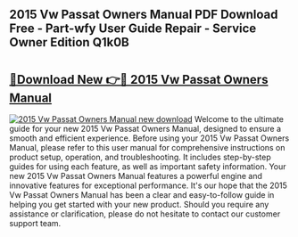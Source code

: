 ## 2015 Vw Passat Owners Manual PDF Download Free - Part-wfy User Guide Repair - Service Owner Edition Q1k0B

# <h2><a href="http://bc44333.oget.top/?id=2015+Vw+Passat+Owners+Manual">🔗Download New 👉🔴 2015 Vw Passat Owners Manual</a></h2>

[![2015 Vw Passat Owners Manual new download](https://i.imgur.com/5g1atiW.png)](http://bc44333.oget.top/?id=2015+Vw+Passat+Owners+Manual)
Welcome to the ultimate guide for your new 2015 Vw Passat Owners Manual, designed to ensure a smooth and efficient experience. Before using your 2015 Vw Passat Owners Manual, please refer to this user manual for comprehensive instructions on product setup, operation, and troubleshooting. It includes step-by-step guides for using each feature, as well as important safety information. Your new 2015 Vw Passat Owners Manual features a powerful engine and innovative features for exceptional performance. It's our hope that the 2015 Vw Passat Owners Manual has been a clear and easy-to-follow guide in helping you get started with your new product. Should you require any assistance or clarification, please do not hesitate to contact our customer support team.
